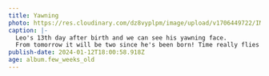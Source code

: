 ```yaml
---
title: Yawning
photo: https://res.cloudinary.com/dz8vyplpm/image/upload/v1706449722/IMG_8360_bmzxkr.jpg
caption: |-
  Leo's 13th day after birth and we can see his yawning face.
  From tomorrow it will be two since he's been born! Time really flies!
publish-date: 2024-01-12T18:00:58.918Z
age: album.few_weeks_old
---
```

